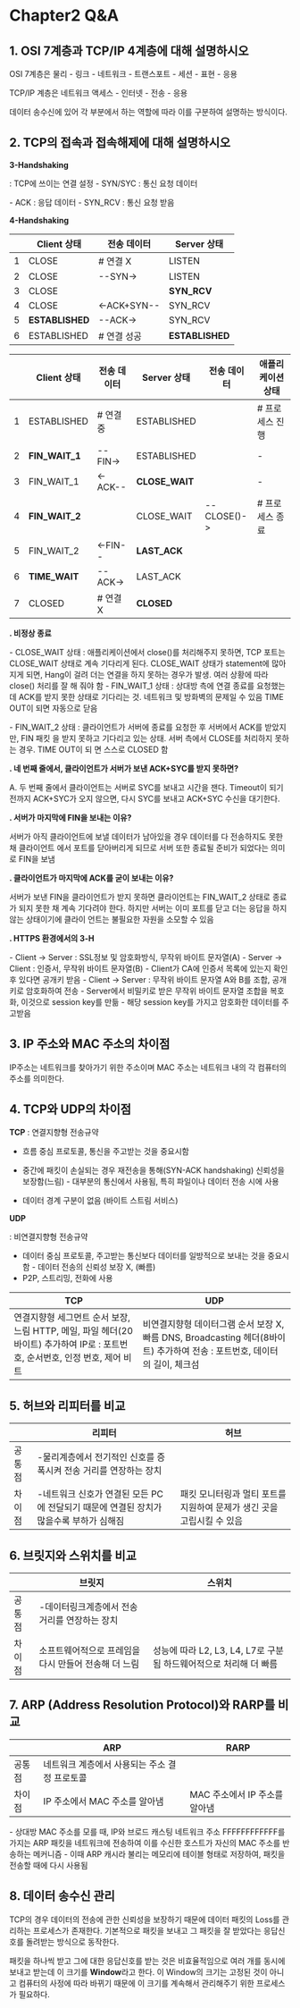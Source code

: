 # Chapter2 Q&A



## 1. OSI 7계층과 TCP/IP 4계층에 대해 설명하시오



 OSI 7계층은 물리 - 링크 - 네트워크 - 트랜스포트 - 세션 - 표현 - 응용

 TCP/IP 계층은 네트워크 액세스 - 인터넷 - 전송 - 응용

데이터 송수신에 있어 각 부분에서 하는 역할에 따라 이를 구분하여 설명하는 방식이다.



## 2. TCP의 접속과 접속해제에 대해 설명하시오



**3-Handshaking**

: TCP에 쓰이는 연결 설정
\- SYN/SYC : 통신 요청 데이터

\- ACK : 응답 데이터
\- SYN_RCV : 통신 요청 받음

 

**4-Handshaking**

|      | **Client 상태** | **전송 데이터** | **Server 상태** |
| ---- | --------------- | --------------- | --------------- |
| 1    | CLOSE           | # 연결 X        | LISTEN          |
| 2    | CLOSE           | --SYN->         | LISTEN          |
| 3    | CLOSE           |                 | **SYN_RCV**     |
| 4    | CLOSE           | <-ACK+SYN--     | SYN_RCV         |
| 5    | **ESTABLISHED** | --ACK->         | SYN_RCV         |
| 6    | ESTABLISHED     | # 연결 성공     | **ESTABLISHED** |

|      | **Client 상태** | **전송 데이터** | **Server 상태** | **전송 데이터** | **애플리케이션 상태** |
| ---- | --------------- | --------------- | --------------- | --------------- | --------------------- |
| 1    | ESTABLISHED     | # 연결 중       | ESTABLISHED     |                 | # 프로세스 진행       |
| 2    | **FIN_WAIT_1**  | --FIN->         | ESTABLISHED     |                 | -                     |
| 3    | FIN_WAIT_1      | <-ACK--         | **CLOSE_WAIT**  |                 | -                     |
| 4    | **FIN_WAIT_2**  |                 | CLOSE_WAIT      | --CLOSE()->     | # 프로세스 종료       |
| 5    | FIN_WAIT_2      | <-FIN--         | **LAST_ACK**    |                 |                       |
| 6    | **TIME_WAIT**   | --ACK->         | LAST_ACK        |                 |                       |
| 7    | CLOSED          | # 연결 X        | **CLOSED**      |                 |                       |



**. 비정상 종료**

\- CLOSE_WAIT 상태 : 애플리케이션에서 close()를 처리해주지 못하면, TCP 포트는 CLOSE_WAIT 상태로 계속 기다리게 된다. CLOSE_WAIT 상태가 statement에 많아지게 되면, Hang이 걸려 더는 연결을 하지 못하는 경우가 발생. 여러 상황에 따라 close() 처리를 잘 해 줘야 함
\- FIN_WAIT_1 상태 : 상대방 측에 연결 종료를 요청했는데 ACK를 받지 못한 상태로 기다리는 것. 네트워크 및 방화벽의 문제일 수 있음 TIME OUT이 되면 자동으로 닫음

\- FIN_WAIT_2 상태 : 클라이언트가 서버에 종료를 요청한 후 서버에서 ACK를 받았지만, FIN 패킷 을 받지 못하고 기다리고 있는 상태. 서버 측에서 CLOSE를 처리하지 못하는 경우. TIME OUT이 되 면 스스로 CLOSED 함

 

**. 네 번째 줄에서, 클라이언트가 서버가 보낸 ACK+SYC를 받지 못하면?**

A. 두 번째 줄에서 클라이언트는 서버로 SYC를 보내고 시간을 잰다. Timeout이 되기 전까지 ACK+SYC가 오지 않으면, 다시 SYC를 보내고 ACK+SYC 수신을 대기한다.

 

**. 서버가 마지막에 FIN을 보내는 이유?**

서버가 아직 클라이언트에 보낼 데이터가 남아있을 경우 데이터를 다 전송하지도 못한 채 클라이언트 에서 포트를 닫아버리게 되므로 서버 또한 종료될 준비가 되었다는 의미로 FIN을 보냄

 

**. 클라이언트가 마지막에 ACK를 굳이 보내는 이유?**

서버가 보낸 FIN을 클라이언트가 받지 못하면 클라이언트는 FIN_WAIT_2 상태로 종료가 되지 못한 채 계속 기다려야 한다. 하지만 서버는 이미 포트를 닫고 더는 응답을 하지 않는 상태이기에 클라이 언트는 불필요한 자원을 소모할 수 있음

 

**. HTTPS 환경에서의 3-H**

\- Client -> Server : SSL정보 및 암호화방식, 무작위 바이트 문자열(A)
\- Server -> Client : 인증서, 무작위 바이트 문자열(B)
\- Client가 CA에 인증서 목록에 있는지 확인 후 있다면 공개키 받음
\- Client -> Server : 무작위 바이트 문자열 A와 B를 조합, 공개키로 암호화하여 전송
\- Server에서 비밀키로 받은 무작위 바이트 문자열 조합을 복호화, 이것으로 session key를 만듦 - 해당 session key를 가지고 암호화한 데이터를 주고받음



## 3. IP 주소와 MAC 주소의 차이점



 IP주소는 네트워크를 찾아가기 위한 주소이며 MAC 주소는 네트워크 내의 각 컴퓨터의 주소를 의미한다.



## 4. TCP와 UDP의 차이점



**TCP**
: 연결지향형 전송규약

- 흐름 중심 프로토콜, 통신을 주고받는 것을 중요시함

- 중간에 패킷이 손실되는 경우 재전송을 통해(SYN-ACK handshaking) 신뢰성을 보장함(느림) - 대부분의 통신에서 사용됨, 특히 파일이나 데이터 전송 시에 사용

- 데이터 경계 구분이 없음 (바이트 스트림 서비스)

 

**UDP**

: 비연결지향형 전송규약

- 데이터 중심 프로토콜, 주고받는 통신보다 데이터를 일방적으로 보내는 것을 중요시함 - 데이터 전송의 신뢰성 보장 X, (빠름)
- P2P, 스트리밍, 전화에 사용



| **TCP**                                                      | **UDP**                                                      |
| ------------------------------------------------------------ | ------------------------------------------------------------ |
| 연결지향형 세그먼트 순서 보장, 느림 HTTP, 메일, 파일 헤더(20바이트) 추가하여 IP로 : 포트번호, 순서번호, 인정 번호, 제어 비트 | 비연결지향형 데이터그램 순서 보장 X, 빠름 DNS, Broadcasting 헤더(8바이트) 추가하여 전송 : 포트번호, 데이터의 길이, 체크섬 |

 

## 5. 허브와 리피터를 비교



|        | **리피터**                                                   | **허브**                                                     |
| ------ | ------------------------------------------------------------ | ------------------------------------------------------------ |
| 공통점 | -물리계층에서 전기적인 신호를 증폭시켜 전송 거리를 연장하는 장치 |                                                              |
| 차이점 | -네트워크 신호가 연결된 모든 PC에 전달되기 때문에 연결된 장치가 많을수록 부하가 심해짐 | 패킷 모니터링과 멀티 포트를 지원하여 문제가 생긴 곳을 고립시킬 수 있음 |

 

## 6. 브릿지와 스위치를 비교



|        | **브릿지**                                           | **스위치**                                                   |
| ------ | ---------------------------------------------------- | ------------------------------------------------------------ |
| 공통점 | -데이터링크계층에서 전송 거리를 연장하는 장치        |                                                              |
| 차이점 | 소프트웨어적으로 프레임을 다시 만들어 전송해 더 느림 | 성능에 따라 L2, L3, L4, L7로 구분됨  하드웨어적으로 처리해 더 빠름 |

 

## 7. ARP (Address Resolution Protocol)와 RARP를 비교



|        | **ARP**                                       | **RARP**                      |
| ------ | --------------------------------------------- | ----------------------------- |
| 공통점 | 네트워크 계층에서 사용되는 주소 결정 프로토콜 |                               |
| 차이점 | IP 주소에서 MAC 주소를 알아냄                 | MAC 주소에서 IP 주소를 알아냄 |

\- 상대방 MAC 주소를 모를 때, IP와 브로드 캐스팅 네트워크 주소 FFFFFFFFFFFF를 가지는 ARP 패킷을 네트워크에 전송하여 이를 수신한 호스트가 자신의 MAC 주소를 반송하는 메커니즘
\- 이때 ARP 캐시라 불리는 메모리에 테이블 형태로 저장하여, 패킷을 전송할 때에 다시 사용됨

 

## 8. 데이터 송수신 관리



 TCP의 경우 데이터의 전송에 관한 신뢰성을 보장하기 때문에 데이터 패킷의 Loss를 관리하는 프로세스가 존재한다. 기본적으로 패킷을 보내고 그 패킷을 잘 받았다는 응답신호를 돌려받는 방식으로 동작한다.

 패킷을 하나씩 받고 그에 대한 응답신호를 받는 것은 비효율적임으로 여러 개를 동시에 보내고 받는데 이 크기를 **Window**라고 한다. 이 Window의 크기는 고정된 것이 아니고 컴퓨터의 사정에 따라 바뀌기 때문에 이 크기를 계속해서 관리해주기 위한 프로세스가 필요하다.



